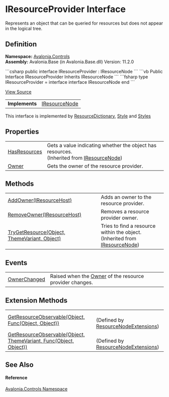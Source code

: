 # IResourceProvider Interface


Represents an object that can be queried for resources but does not appear in the logical tree.



## Definition
**Namespace:** <a href="N_Avalonia_Controls">Avalonia.Controls</a>  
**Assembly:** Avalonia.Base (in Avalonia.Base.dll) Version: 11.2.0

<Tabs groupId="api-code-preview">
<TabItem value="csharp" label="C#">
```csharp
public interface IResourceProvider : IResourceNode
```
</TabItem>
<TabItem value="vb" label="VB">
```vb
Public Interface IResourceProvider
	Inherits IResourceNode
```
</TabItem>
<TabItem value="fsharp" label="F#">
```fsharp
type IResourceProvider = 
    interface
        interface IResourceNode
    end
```
</TabItem>
</Tabs>



<a href="https://github.com/AvaloniaUI/Avalonia/tree/master/src/Avalonia.Base/Controls/IResourceProvider.cs" title="View the source code">View Source</a>

<table>
<tr><td><strong>Implements</strong></td><td><a href="T_Avalonia_Controls_IResourceNode">IResourceNode</a></td></tr>
</table>

This interface is implemented by <a href="T_Avalonia_Controls_ResourceDictionary">ResourceDictionary</a>, <a href="T_Avalonia_Styling_Style">Style</a> and <a href="T_Avalonia_Styling_Styles">Styles</a>

## Properties
<table>
<tr>
<td><a href="P_Avalonia_Controls_IResourceNode_HasResources">HasResources</a></td>
<td>Gets a value indicating whether the object has resources.<br />(Inherited from <a href="T_Avalonia_Controls_IResourceNode">IResourceNode</a>)</td>
</tr>
<tr>
<td><a href="P_Avalonia_Controls_IResourceProvider_Owner">Owner</a></td>
<td>Gets the owner of the resource provider.</td>
</tr>
</table>

## Methods
<table>
<tr>
<td><a href="M_Avalonia_Controls_IResourceProvider_AddOwner">AddOwner(IResourceHost)</a></td>
<td>Adds an owner to the resource provider.</td>
</tr>
<tr>
<td><a href="M_Avalonia_Controls_IResourceProvider_RemoveOwner">RemoveOwner(IResourceHost)</a></td>
<td>Removes a resource provider owner.</td>
</tr>
<tr>
<td><a href="M_Avalonia_Controls_IResourceNode_TryGetResource">TryGetResource(Object, ThemeVariant, Object)</a></td>
<td>Tries to find a resource within the object.<br />(Inherited from <a href="T_Avalonia_Controls_IResourceNode">IResourceNode</a>)</td>
</tr>
</table>

## Events
<table>
<tr>
<td><a href="E_Avalonia_Controls_IResourceProvider_OwnerChanged">OwnerChanged</a></td>
<td>Raised when the <a href="P_Avalonia_Controls_IResourceProvider_Owner">Owner</a> of the resource provider changes.</td>
</tr>
</table>

## Extension Methods
<table>
<tr>
<td><a href="M_Avalonia_Controls_ResourceNodeExtensions_GetResourceObservable_2">GetResourceObservable(Object, Func(Object, Object))</a></td>
<td><br />(Defined by <a href="T_Avalonia_Controls_ResourceNodeExtensions">ResourceNodeExtensions</a>)</td>
</tr>
<tr>
<td><a href="M_Avalonia_Controls_ResourceNodeExtensions_GetResourceObservable_1">GetResourceObservable(Object, ThemeVariant, Func(Object, Object))</a></td>
<td><br />(Defined by <a href="T_Avalonia_Controls_ResourceNodeExtensions">ResourceNodeExtensions</a>)</td>
</tr>
</table>

## See Also


#### Reference
<a href="N_Avalonia_Controls">Avalonia.Controls Namespace</a>  

